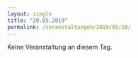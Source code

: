 ```yaml
---
layout: single
title: "20.05.2019"
permalink: /veranstaltungen/2019/05/20/
---
```


Keine Veranstaltung an diesem Tag.
